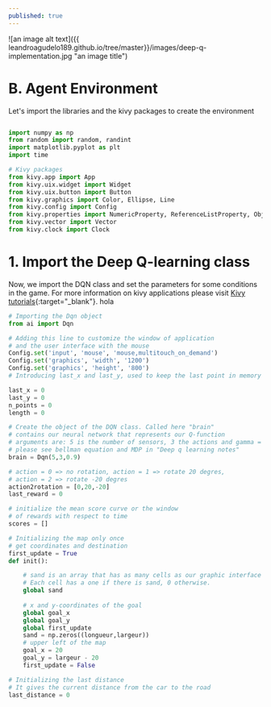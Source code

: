 ```yaml
---
published: true
---
```



![an image alt text]({{ leandroagudelo189.github.io/tree/master}}/images/deep-q-implementation.jpg "an image title")


# B. Agent Environment

Let's import the libraries and the kivy packages to create the environment

```python

import numpy as np
from random import random, randint
import matplotlib.pyplot as plt
import time

# Kivy packages
from kivy.app import App
from kivy.uix.widget import Widget
from kivy.uix.button import Button
from kivy.graphics import Color, Ellipse, Line
from kivy.config import Config
from kivy.properties import NumericProperty, ReferenceListProperty, ObjectProperty
from kivy.vector import Vector
from kivy.clock import Clock

```

# 1. Import the Deep Q-learning class

Now, we import the DQN class and set the parameters for some conditions in the game. For more information on kivy applications please visit [Kivy tutorials](https://kivy.org/docs/tutorials/pong.html/){:target="_blank"}. hola
```python
# Importing the Dqn object 
from ai import Dqn

# Adding this line to customize the window of application
# and the user interface with the mouse
Config.set('input', 'mouse', 'mouse,multitouch_on_demand')
Config.set('graphics', 'width', '1200')
Config.set('graphics', 'height', '800')
# Introducing last_x and last_y, used to keep the last point in memory

last_x = 0
last_y = 0
n_points = 0
length = 0

# Create the object of the DQN class. Called here "brain"
# contains our neural network that represents our Q-function
# arguments are: 5 is the number of sensors, 3 the actions and gamma = 0.9
# please see bellman equation and MDP in "Deep q learning notes"
brain = Dqn(5,3,0.9)

# action = 0 => no rotation, action = 1 => rotate 20 degres, 
# action = 2 => rotate -20 degres
action2rotation = [0,20,-20]
last_reward = 0

# initialize the mean score curve or the window
# of rewards with respect to time
scores = []

# Initializing the map only once
# get coordinates and destination
first_update = True
def init():

    # sand is an array that has as many cells as our graphic interface has pixels. 
    # Each cell has a one if there is sand, 0 otherwise.
    global sand
    
    # x and y-coordinates of the goal 
    global goal_x
    global goal_y
    global first_update
    sand = np.zeros((longueur,largeur))
    # upper left of the map
    goal_x = 20
    goal_y = largeur - 20
    first_update = False

# Initializing the last distance
# It gives the current distance from the car to the road
last_distance = 0

```
